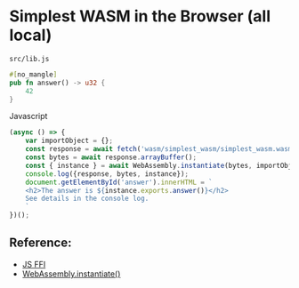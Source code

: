 # Simplest WASM in the Browser (all local)

`src/lib.js`
```rust
#[no_mangle]
pub fn answer() -> u32 {
	42
}
```

Javascript
```javascript
(async () => {
    var importObject = {};
    const response = await fetch('wasm/simplest_wasm/simplest_wasm.wasm');
    const bytes = await response.arrayBuffer();
    const { instance } = await WebAssembly.instantiate(bytes, importObject);
    console.log({response, bytes, instance});
    document.getElementById('answer').innerHTML = `
    <h2>The answer is ${instance.exports.answer()}</h2>
    See details in the console log.
    `
})();
```

<div id="answer"></div>

## Reference:
- [JS FFI](https://rustwasm.github.io/docs/book/reference/js-ffi.html)
- [WebAssembly.instantiate()](https://developer.mozilla.org/en-US/docs/Web/JavaScript/Reference/Global_Objects/WebAssembly/instantiate)
<script>
(async () => {
    var importObject = {};
    const response = await fetch('wasm/simplest_wasm/simplest_wasm.wasm');
    const bytes = await response.arrayBuffer();
    const { instance } = await WebAssembly.instantiate(bytes, importObject);
    console.log({response, bytes, instance});
    document.getElementById('answer').innerHTML = `
    <h2>The answer is ${instance.exports.answer()}</h2>
    See details in the console log.
    `
})();
</script>